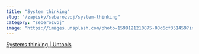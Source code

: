 ```yaml
---
title: "System thinking"
slug: "/zapisky/seberozvoj/system-thinking"
category: "seberozvoj"
image: "https://images.unsplash.com/photo-1598121210875-08d6cf351459?ixlib=rb-1.2.1&ixid=MnwxMjA3fDB8MHxwaG90by1wYWdlfHx8fGVufDB8fHx8&auto=format&fit=crop&w=764&q=80"
---
```


[Systems thinking | Untools](https://untools.co/systems-thinking)